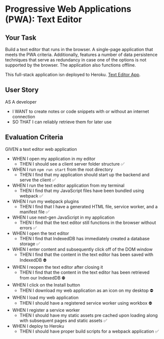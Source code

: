 # Progressive Web Applications (PWA): Text Editor

## Your Task

Build a text editor that runs in the browser. A single-page application that meets the PWA criteria. Additionally, features a number of data persistence techniques that serve as redundancy in case one of the options is not supported by the browser. The application also functions offline.

This full-stack application isn deployed to Heroku. [Text Editor App](https://sheltered-lowlands-88025.herokuapp.com/).

## User Story

AS A developer
- I WANT to create notes or code snippets with or without an internet connection
- SO THAT I can reliably retrieve them for later use

## Evaluation Criteria 

GIVEN a text editor web application
- WHEN I open my application in my editor
  - THEN I should see a client server folder structure   ✅
- WHEN I run `npm run start` from the root directory
  - THEN I find that my application should start up the backend and serve the client   ✅
- WHEN I run the text editor application from my terminal
  - THEN I find that my JavaScript files have been bundled using webpack   ✅
- WHEN I run my webpack plugins
  - THEN I find that I have a generated HTML file, service worker, and a manifest file   ✅
- WHEN I use next-gen JavaScript in my application
  - THEN I find that the text editor still functions in the browser without errors   ✅
- WHEN I open the text editor
  - THEN I find that IndexedDB has immediately created a database storage   ✅
- WHEN I enter content and subsequently click off of the DOM window
  - THEN I find that the content in the text editor has been saved with IndexedDB   ⛔
- WHEN I reopen the text editor after closing it
  - THEN I find that the content in the text editor has been retrieved from our IndexedDB   ⛔
- WHEN I click on the Install button
  - THEN I download my web application as an icon on my desktop   ⛔
- WHEN I load my web application
  - THEN I should have a registered service worker using workbox   ⛔
- WHEN I register a service worker
  - THEN I should have my static assets pre cached upon loading along with subsequent pages and static assets   ✅
- WHEN I deploy to Heroku
  - THEN I should have proper build scripts for a webpack application   ✅

